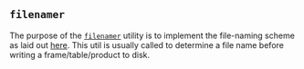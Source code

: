 ## `filenamer`

The purpose of the [`filenamer`](#soxspipe.commonutils.filenamer) utility is to implement the file-naming scheme as laid out [here](../soxs_file_naming_scheme.md). This util is usually called to determine a file name before writing a frame/table/product to disk.

